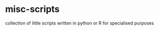 misc-scripts
============

collection of little scripts written in python or R for specialised purposes
